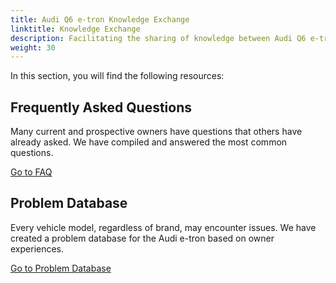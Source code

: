 ```yaml
---
title: Audi Q6 e-tron Knowledge Exchange
linktitle: Knowledge Exchange
description: Facilitating the sharing of knowledge between Audi Q6 e-tron owners and enthusiasts is a key objective of electrichasgoneaudi.net.
weight: 30
---
```


In this section, you will find the following resources:

## Frequently Asked Questions

Many current and prospective owners have questions that others have already asked. We have compiled and answered the most common questions.

[Go to FAQ](faq)

## Problem Database

Every vehicle model, regardless of brand, may encounter issues. We have created a problem database for the Audi e-tron based on owner experiences.

[Go to Problem Database](problemsdatabase)
